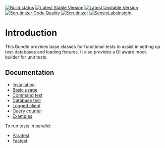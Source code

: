 [![Build status][Travis Master image]][Travis Master]
[![Latest Stable Version](https://poser.pugx.org/liip/functional-test-bundle/v/stable)](https://packagist.org/packages/liip/functional-test-bundle)
[![Latest Unstable Version](https://poser.pugx.org/liip/functional-test-bundle/v/unstable)](https://packagist.org/packages/liip/functional-test-bundle)
[![Scrutinizer Code Quality][Scrutinizer image]
![Scrutinizer][Scrutinizer Coverage Image]][Scrutinizer]
[![SensioLabsInsight][SensioLabsInsight Image]][SensioLabsInsight]

Introduction
============

This Bundle provides base classes for functional tests to assist in setting up
test-databases and loading fixtures. It also provides a DI
aware mock builder for unit tests.

Documentation
------------

* [Installation](doc/installation.md)
* [Basic usage](doc/basic.md)
* [Command test](doc/command.md)
* [Database test](doc/database.md)
* [Logged client](doc/logged.md)
* [Query counter](doc/query.md)
* [Examples](doc/examples.md)

To run tests in parallel:
* [Paratest](doc/paratest.md)
* [Fastest](doc/fastest.md)

[Travis Master]: https://travis-ci.org/liip/AlexisLefebvreTestBundle
[Travis Master image]: https://travis-ci.org/liip/AlexisLefebvreTestBundle.svg?branch=master
[Scrutinizer]: https://scrutinizer-ci.com/g/liip/AlexisLefebvreTestBundle/?branch=master
[Scrutinizer image]: https://scrutinizer-ci.com/g/liip/AlexisLefebvreTestBundle/badges/quality-score.png?b=master
[Scrutinizer Coverage image]: https://scrutinizer-ci.com/g/liip/AlexisLefebvreTestBundle/badges/coverage.png?b=master
[SensioLabsInsight]: https://insight.sensiolabs.com/projects/98b07673-7b35-44f3-acb3-07c33b395118
[SensioLabsInsight Image]: https://insight.sensiolabs.com/projects/98b07673-7b35-44f3-acb3-07c33b395118/mini.png
